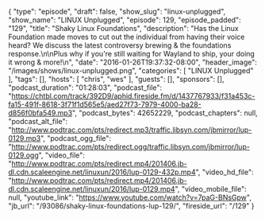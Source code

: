{
  "type": "episode",
  "draft": false,
  "show_slug": "linux-unplugged",
  "show_name": "LINUX Unplugged",
  "episode": 129,
  "episode_padded": "129",
  "title": "Shaky Linux Foundations",
  "description": "Has the Linux Foundation made moves to cut out the individual from having their voice heard? We discuss the latest controversy brewing & the foundations response.\n\nPlus why if you're still waiting for Wayland to ship, your doing it wrong & more!\n",
  "date": "2016-01-26T19:37:32-08:00",
  "header_image": "/images/shows/linux-unplugged.png",
  "categories": [
    "LINUX Unplugged"
  ],
  "tags": [],
  "hosts": [
    "chris",
    "wes"
  ],
  "guests": [],
  "sponsors": [],
  "podcast_duration": "01:28:03",
  "podcast_file": "https://chtbl.com/track/392D9/aphid.fireside.fm/d/1437767933/f31a453c-fa15-491f-8618-3f71f1d565e5/aed27f73-7979-4000-ba28-d856f0bfa549.mp3",
  "podcast_bytes": 42652229,
  "podcast_chapters": null,
  "podcast_alt_file": "http://www.podtrac.com/pts/redirect.mp3/traffic.libsyn.com/jbmirror/lup-0129.mp3",
  "podcast_ogg_file": "http://www.podtrac.com/pts/redirect.ogg/traffic.libsyn.com/jbmirror/lup-0129.ogg",
  "video_file": "http://www.podtrac.com/pts/redirect.mp4/201406.jb-dl.cdn.scaleengine.net/linuxun/2016/lup-0129-432p.mp4",
  "video_hd_file": "http://www.podtrac.com/pts/redirect.mp4/201406.jb-dl.cdn.scaleengine.net/linuxun/2016/lup-0129.mp4",
  "video_mobile_file": null,
  "youtube_link": "https://www.youtube.com/watch?v=7paG-BNsGpw",
  "jb_url": "/93086/shaky-linux-foundations-lup-129/",
  "fireside_url": "/129"
}

